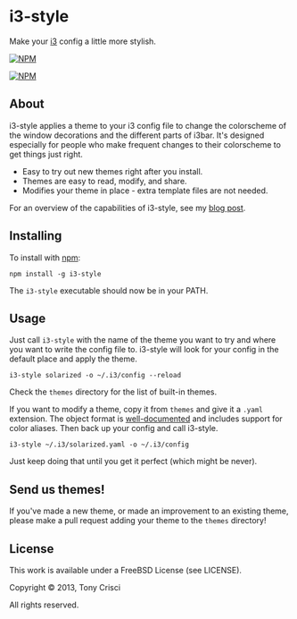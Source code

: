 # i3-style

Make your [i3](http://i3wm.org) config a little more stylish.

[![NPM](https://nodei.co/npm/i3-style.png?compact=true)](https://nodei.co/npm/i3-style/)

[![NPM](https://nodei.co/npm-dl/i3-style.png?months=6)](https://nodei.co/npm/i3-style/)

## About

i3-style applies a theme to your i3 config file to change the colorscheme of the window decorations and the different parts of i3bar. It's designed especially for people who make frequent changes to their colorscheme to get things just right.

* Easy to try out new themes right after you install.
* Themes are easy to read, modify, and share.
* Modifies your theme in place - extra template files are not needed.

For an overview of the capabilities of i3-style, see my [blog post](http://dubstepdish.com/blog/2013/11/06/introducing-i3-style/).

## Installing

To install with [npm](https://npmjs.org/):

    npm install -g i3-style

The `i3-style` executable should now be in your PATH.

## Usage

Just call `i3-style` with the name of the theme you want to try and where you want to write the config file to. i3-style will look for your config in the default place and apply the theme.

    i3-style solarized -o ~/.i3/config --reload

Check the `themes` directory for the list of built-in themes.

If you want to modify a theme, copy it from `themes` and give it a `.yaml` extension. The object format is [well-documented](https://github.com/acrisci/i3-style/blob/master/doc/spec.md) and includes support for color aliases. Then back up your config and call i3-style.

    i3-style ~/.i3/solarized.yaml -o ~/.i3/config

Just keep doing that until you get it perfect (which might be never).

## Send us themes!

If you've made a new theme, or made an improvement to an existing theme, please make a pull request adding your theme to the `themes` directory!

## License

This work is available under a FreeBSD License (see LICENSE).

Copyright © 2013, Tony Crisci

All rights reserved.
